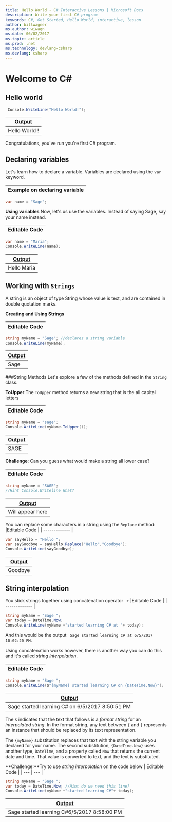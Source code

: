 ```yaml
---
title: Hello World - C# Interactive Lessons | Microsoft Docs
description: Write your first C# program
keywords: C#, Get Started, Hello World, interactive, lesson
author: billwagner
ms.author: wiwagn
ms.date: 06/02/2017
ms.topic: article
ms.prod: .net
ms.technology: devlang-csharp
ms.devlang: csharp
---
```


# Welcome to C#

## Hello world

```csharp
 Console.WriteLine("Hello World!");
```

|[Output]()        |
| ------------- |
| Hello World !|

Congratulations, you've run you're first C# program.


## Declaring variables

Let's learn how to declare a variable.  Variables are declared using the `var` keyword.

| Example on declaring variable      |
| -------------                      |
```csharp
var name = "Sage";
```
**Using variables**
Now, let's us  use the variables.   Instead of saying  Sage, say your name instead.

|Editable Code       |
| ------------- |

```csharp
var name = "Maria";
Console.WriteLine(name); 
```

|[Output]()        |
| ------------- |
| Hello Maria | 

## Working with  `Strings` 

A string is an object of type String whose value is text, and are contained in double quotation marks.

**Creating and Using Strings**

|Editable Code       |
| ------------- |
```csharp
string myName = "Sage"; //declares a string variable
Console.WriteLine(myName);
```
|[Output]()        |
| ------------- |
| Sage | 


###String Methods
 Let's explore a few of the methods defined in the `String` class. 

**ToUpper**
The `ToUpper` method returns a new string that is the all capital letters

|Editable Code       |
| ------------- |
```csharp
string myName = "sage";
Console.WriteLine(myName.ToUpper());
```
|[Output]()        |
| ------------- |
|SAGE|

**Challenge**: Can you guess what would make a string all lower case? 

|Editable Code       |
| ------------- |
```csharp
string myName = "SAGE";
//Hint Console.Writeline What?
```
|[Output]()        |
| ------------- |
|Will appear here|

You can replace some characters in a string using the `Replace` method:
|Editable Code       |
| ------------- |
```csharp
var sayHello = "Hello ";
var sayGoodbye = sayHello.Replace("Hello","Goodbye");
Console.WriteLine(sayGoodbye);
```
|[Output]()        |
| ------------- |
|Goodbye|

## String interpolation

You stick strings together using concatenation operator ` +` 
|Editable Code       |
| ------------- |
```csharp
string myName = "Sage ";
var today = DateTime.Now; 
Console.WriteLine(myName +"started learning C# at "+ today);
```
And this would be the output  ` Sage started learning C# at 6/5/2017 10:02:20 PM`.

 Using concatenation  works however, there is another way you can do this and it's called *string interpolation*. 
 
|Editable Code       |
| ------------- |
```csharp
string myName = "Sage ";
Console.WriteLine($"{myName} started learning C# on {DateTime.Now}");
```
|[Output]()        |
| ------------- |
|Sage started learning C# on 6/5/2017 8:50:51 PM|



The `$` indicates that the text that follows is a *format string* for an
*interpolated string*. In the format string, any text between `{` and `}`
represents an instance that should be replaced by its text representation.

The `{myName}` substitution replaces that text with the string variable
you declared for your name. The second substitution, `{DateTime.Now}`
uses another type, `DateTime`, and a property called `Now` that returns
the current date and time. That value is converted to text, and the
text is substituted.

**Challenge:**Try to use *string interpolation* on the code below
| Editable Code | 
| --- | --- |
```csharp
string myName = "Sage ";
var today = DateTime.Now; //Hint do we need this line?
Console.WriteLine(myName +"started learning C#"+ today);
```
|[Output]()        |
| ------------- |
|Sage started learning C#6/5/2017 8:58:00 PM|



